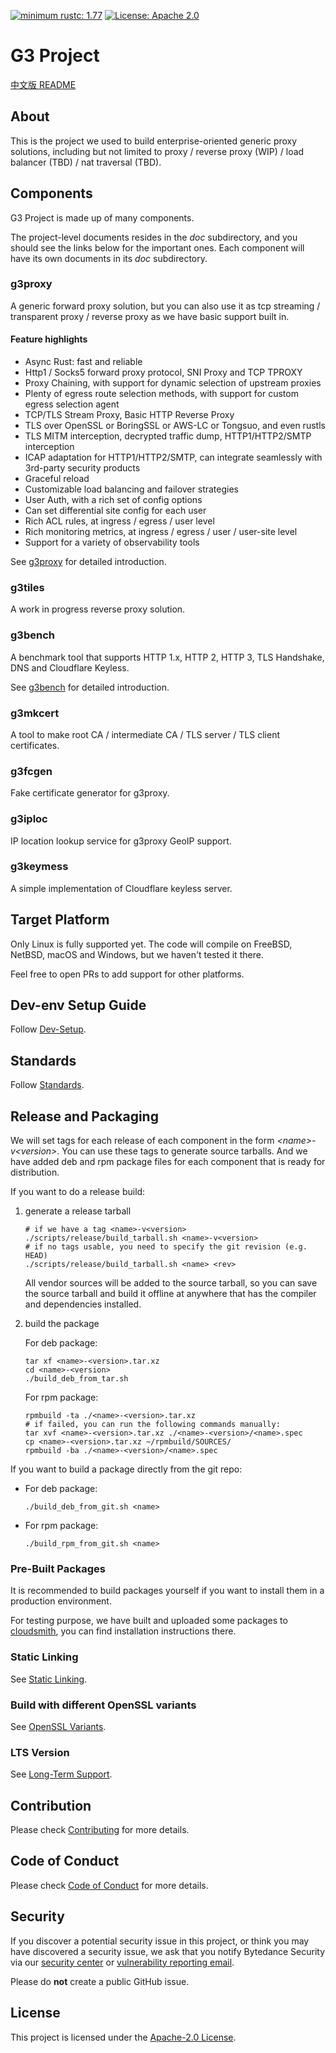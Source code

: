 [![minimum rustc: 1.77](https://img.shields.io/badge/minimum%20rustc-1.77-green?logo=rust)](https://www.whatrustisit.com)
[![License: Apache 2.0](https://img.shields.io/badge/license-Apache_2.0-blue.svg)](LICENSE)

# G3 Project

[中文版 README](README.zh_CN.md)

## About

This is the project we used to build enterprise-oriented generic proxy solutions,
including but not limited to proxy / reverse proxy (WIP) / load balancer (TBD) / nat traversal (TBD).

## Components

G3 Project is made up of many components.

The project-level documents resides in the *doc* subdirectory, and you should see the links below for the important ones.
Each component will have its own documents in its *doc* subdirectory.

### g3proxy

A generic forward proxy solution, but you can also use it as tcp streaming / transparent proxy / reverse proxy
as we have basic support built in.

#### Feature highlights

- Async Rust: fast and reliable
- Http1 / Socks5 forward proxy protocol, SNI Proxy and TCP TPROXY
- Proxy Chaining, with support for dynamic selection of upstream proxies
- Plenty of egress route selection methods, with support for custom egress selection agent
- TCP/TLS Stream Proxy, Basic HTTP Reverse Proxy
- TLS over OpenSSL or BoringSSL or AWS-LC or Tongsuo, and even rustls
- TLS MITM interception, decrypted traffic dump, HTTP1/HTTP2/SMTP interception
- ICAP adaptation for HTTP1/HTTP2/SMTP, can integrate seamlessly with 3rd-party security products
- Graceful reload
- Customizable load balancing and failover strategies
- User Auth, with a rich set of config options
- Can set differential site config for each user
- Rich ACL rules, at ingress / egress / user level
- Rich monitoring metrics, at ingress / egress / user / user-site level
- Support for a variety of observability tools

See [g3proxy](g3proxy/README.md) for detailed introduction.

### g3tiles

A work in progress reverse proxy solution.

### g3bench

A benchmark tool that supports HTTP 1.x, HTTP 2, HTTP 3, TLS Handshake, DNS and Cloudflare Keyless.

See [g3bench](g3bench/README.md) for detailed introduction.

### g3mkcert

A tool to make root CA / intermediate CA / TLS server / TLS client certificates.

### g3fcgen

Fake certificate generator for g3proxy.

### g3iploc

IP location lookup service for g3proxy GeoIP support.

### g3keymess

A simple implementation of Cloudflare keyless server.

## Target Platform

Only Linux is fully supported yet. The code will compile on FreeBSD, NetBSD, macOS and Windows, but we haven't tested it there.

Feel free to open PRs to add support for other platforms.

## Dev-env Setup Guide

Follow [Dev-Setup](doc/dev-setup.md).

## Standards

Follow [Standards](doc/standards.md).

## Release and Packaging

We will set tags for each release of each component in the form *\<name\>-v\<version\>*.
You can use these tags to generate source tarballs.
And we have added deb and rpm package files for each component that is ready for distribution.

If you want to do a release build:

 1. generate a release tarball

    ```shell
    # if we have a tag <name>-v<version>
    ./scripts/release/build_tarball.sh <name>-v<version>
    # if no tags usable, you need to specify the git revision (e.g. HEAD)
    ./scripts/release/build_tarball.sh <name> <rev>
    ```

    All vendor sources will be added to the source tarball, so you can save the source tarball and build it offline at
    anywhere that has the compiler and dependencies installed.

 2. build the package

    For deb package:
    ```shell
    tar xf <name>-<version>.tar.xz
    cd <name>-<version>
    ./build_deb_from_tar.sh
    ```

    For rpm package:
    ```shell
    rpmbuild -ta ./<name>-<version>.tar.xz
    # if failed, you can run the following commands manually:
    tar xvf <name>-<version>.tar.xz ./<name>-<version>/<name>.spec
    cp <name>-<version>.tar.xz ~/rpmbuild/SOURCES/
    rpmbuild -ba ./<name>-<version>/<name>.spec
    ```

If you want to build a package directly from the git repo:

 - For deb package:

   ```shell
   ./build_deb_from_git.sh <name>
   ```

 - For rpm package:

   ```shell
   ./build_rpm_from_git.sh <name>
   ```

### Pre-Built Packages

It is recommended to build packages yourself if you want to install them in a production environment.

For testing purpose, we have built and uploaded some packages to
[cloudsmith](https://cloudsmith.io/~g3-oqh/repos/), you can find installation instructions there.

### Static Linking

See [Static Linking](doc/static-linking.md).

### Build with different OpenSSL variants

See [OpenSSL Variants](doc/openssl-variants.md).

### LTS Version

See [Long-Term Support](doc/long-term_support.md).

## Contribution

Please check [Contributing](CONTRIBUTING.md) for more details.

## Code of Conduct

Please check [Code of Conduct](CODE_OF_CONDUCT.md) for more details.

## Security

If you discover a potential security issue in this project, or think you may
have discovered a security issue, we ask that you notify Bytedance Security via our
[security center](https://security.bytedance.com/src) or [vulnerability reporting email](mailto:sec@bytedance.com).

Please do **not** create a public GitHub issue.

## License

This project is licensed under the [Apache-2.0 License](LICENSE).
